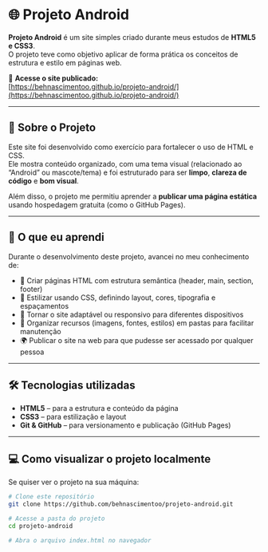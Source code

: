 # 🌐 Projeto Android

**Projeto Android** é um site simples criado durante meus estudos de **HTML5 e CSS3**.  
O projeto teve como objetivo aplicar de forma prática os conceitos de estrutura e estilo em páginas web.

🔗 **Acesse o site publicado:**  
[https://behnascimentoo.github.io/projeto-android/](https://behnascimentoo.github.io/projeto-android/)

---

## 🧠 Sobre o Projeto

Este site foi desenvolvido como exercício para fortalecer o uso de HTML e CSS.  
Ele mostra conteúdo organizado, com uma tema visual (relacionado ao “Android” ou mascote/tema) e foi estruturado para ser **limpo**, **clareza de código** e **bom visual**.

Além disso, o projeto me permitiu aprender a **publicar uma página estática** usando hospedagem gratuita (como o GitHub Pages).

---

## 🚀 O que eu aprendi

Durante o desenvolvimento deste projeto, avancei no meu conhecimento de:

- 📁 Criar páginas HTML com estrutura semântica (header, main, section, footer)  
- 🎨 Estilizar usando CSS, definindo layout, cores, tipografia e espaçamentos  
- 📱 Tornar o site adaptável ou responsivo para diferentes dispositivos  
- 📂 Organizar recursos (imagens, fontes, estilos) em pastas para facilitar manutenção  
- 🌍 Publicar o site na web para que pudesse ser acessado por qualquer pessoa  

---

## 🛠️ Tecnologias utilizadas

- **HTML5** – para a estrutura e conteúdo da página  
- **CSS3** – para estilização e layout  
- **Git & GitHub** – para versionamento e publicação (GitHub Pages)  

---

## 💻 Como visualizar o projeto localmente

Se quiser ver o projeto na sua máquina:

```bash
# Clone este repositório
git clone https://github.com/behnascimentoo/projeto-android.git

# Acesse a pasta do projeto
cd projeto-android

# Abra o arquivo index.html no navegador
